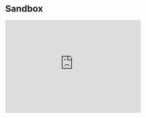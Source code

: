 # Sandbox

<iframe width="432" height="296" src="https://w2.countingdownto.com/3120343" frameborder="0"></iframe>
